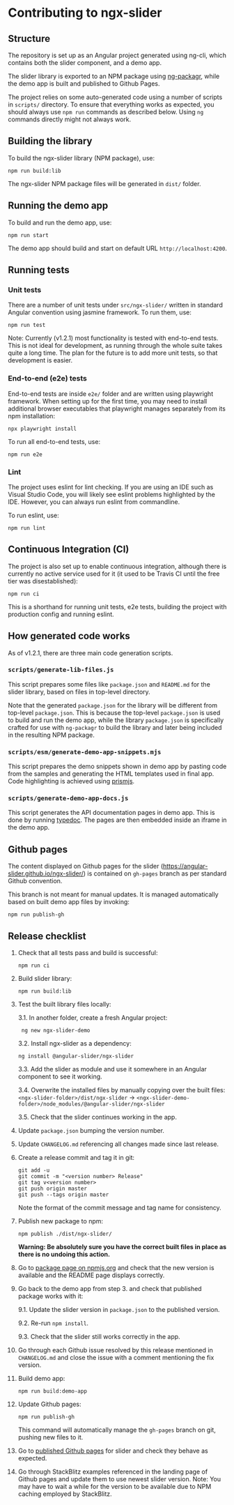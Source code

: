 # Contributing to ngx-slider

## Structure

The repository is set up as an Angular project generated using ng-cli, which contains both the slider component, and a demo app.

The slider library is exported to an NPM package using [ng-packagr](https://github.com/dherges/ng-packagr), while the demo app is built and published to Github Pages.

The project relies on some auto-generated code using a number of scripts in `scripts/` directory. To ensure that everything works as expected, you should always use `npm run` commands as described below. Using `ng` commands directly might not always work.

## Building the library

To build the ngx-slider library (NPM package), use:
```
npm run build:lib
```

The ngx-slider NPM package files will be generated in `dist/` folder.

## Running the demo app

To build and run the demo app, use:

```
npm run start
```

The demo app should build and start on default URL `http://localhost:4200`.

## Running tests

### Unit tests

There are a number of unit tests under `src/ngx-slider/` written in standard Angular convention using jasmine framework. To run them, use:

```
npm run test
```

Note: Currently (v1.2.1) most functionality is tested with end-to-end tests. This is not ideal for development, as running through the whole suite takes quite a long time. The plan for the future is to add more unit tests, so that development is easier.

### End-to-end (e2e) tests

End-to-end tests are inside `e2e/` folder and are written using playwright framework. When setting up for the first time, you may need to install additional browser executables that playwright manages separately from its npm installation:

```
npx playwright install
```

To run all end-to-end tests, use:

```
npm run e2e
```

### Lint

The project uses eslint for lint checking. If you are using an IDE such as Visual Studio Code, you will likely see eslint problems highlighted by the IDE. However, you can always run eslint from commandline.

To run eslint, use:

```
npm run lint
```

## Continuous Integration (CI)

The project is also set up to enable continuous integration, although there is currently no active service used for it (it used to be Travis CI until the free tier was disestablished):

```
npm run ci
```

This is a shorthand for running unit tests, e2e tests, building the project with production config and running eslint.

## How generated code works

As of v1.2.1, there are three main code generation scripts.

### `scripts/generate-lib-files.js`
This script prepares some files like `package.json` and `README.md` for the slider library, based on files in top-level directory.

Note that the generated `package.json` for the library will be different from top-level `package.json`. This is because the top-level `package.json` is used to build and run the demo app, while the library `package.json` is specifically crafted for use with `ng-packagr` to build the library and later being included in the resulting NPM package.

### `scripts/esm/generate-demo-app-snippets.mjs`

This script prepares the demo snippets shown in demo app by pasting code from the samples and generating the HTML templates used in final app. Code highlighting is achieved using [prismjs](https://prismjs.com/).

### `scripts/generate-demo-app-docs.js`

This script generates the API documentation pages in demo app. This is done by running [typedoc](https://typedoc.org/). The pages are then embedded inside an iframe in the demo app.

## Github pages

The content displayed on Github pages for the slider (https://angular-slider.github.io/ngx-slider/) is contained on `gh-pages` branch as per standard Github convention.

This branch is not meant for manual updates. It is managed automatically based on built demo app files by invoking:

```
npm run publish-gh
```

## Release checklist

1. Check that all tests pass and build is successful:
    ```
    npm run ci
    ```

2. Build slider library:
    ```
    npm run build:lib
    ```

3. Test the built library files locally:

   3.1. In another folder, create a fresh Angular project:
    ```
     ng new ngx-slider-demo
    ```
   3.2. Install ngx-slider as a dependency:
    ```
    ng install @angular-slider/ngx-slider
    ```
   3.3. Add the slider as module and use it somewhere in an Angular component to see it working.

   3.4. Overwrite the installed files by manually copying over the built files: \
   `<ngx-slider-folder>/dist/ngx-slider` -> `<ngx-slider-demo-folder>/node_modules/@angular-slider/ngx-slider`

   3.5. Check that the slider continues working in the app.

4. Update `package.json` bumping the version number.

5. Update `CHANGELOG.md` referencing all changes made since last release.

6. Create a release commit and tag it in git:
    ```
    git add -u
    git commit -m "<version number> Release"
    git tag v<version number>
    git push origin master
    git push --tags origin master
    ```
    Note the format of the commit message and tag name for consistency.

7. Publish new package to npm:
    ```
    npm publish ./dist/ngx-slider/
    ```
    **Warning: Be absolutely sure you have the correct built files in place as there is no undoing this action.**

8. Go to [package page on npmjs.org](https://www.npmjs.com/package/@angular-slider/ngx-slider) and check that the new version is available and the README page displays correctly.

9. Go back to the demo app from step 3. and check that published package works with it:

   9.1. Update the slider version in `package.json` to the published version.

   9.2. Re-run `npm install`.

   9.3. Check that the slider still works correctly in the app.

10. Go through each Github issue resolved by this release mentioned in `CHANGELOG.md` and close the issue with a comment mentioning the fix version.

11. Build demo app:
    ```
    npm run build:demo-app
    ```

12. Update Github pages:
    ```
    npm run publish-gh
    ```
    This command will automatically manage the `gh-pages` branch on git, pushing new files to it.

13. Go to [published Github pages](https://angular-slider.github.io/ngx-slider/) for slider and check they behave as expected.

14. Go through StackBlitz examples referenced in the landing page of Github pages and update them to use newest slider version. Note: You may have to wait a while for the version to be available due to NPM caching employed by StackBlitz.